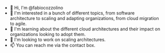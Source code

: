 - 👋 Hi, I'm @fabiocozzolino
- 👀 I'm interested in a bunch of different topics, from software architecture to scaling and adapting organizations, from cloud migration to agile.
- 🌱 I'm learning about the different cloud architectures and their impact on organizations looking to adopt them.
- 💞️ I'm looking to work on scaling architectures.
- 📫 You can reach me via the contact box.

<!---
- 📫 How to reach me: @fabiocozzolino
fabiocozzolino/fabiocozzolino is a ✨ special ✨ repository because its `README.md` (this file) appears on your GitHub profile.
You can click the Preview link to take a look at your changes.
--->

